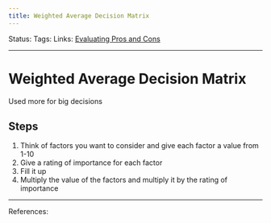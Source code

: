 ```yaml
---
title: Weighted Average Decision Matrix
---
```

Status:
Tags:
Links: [Evaluating Pros and Cons](out/evaluating-pros-and-cons.md)
___
# Weighted Average Decision Matrix
Used more for big decisions
## Steps
1. Think of factors you want to consider and give each factor a value from 1-10
2. Give a rating of importance for each factor
3. Fill it up
4. Multiply the value of the factors and multiply it by the rating of importance
___
References: